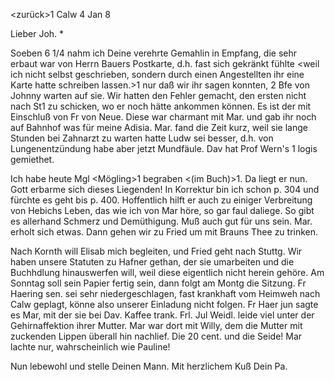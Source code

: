 <zurück>1 Calw 4 Jan 8

Lieber Joh. <Hesse>*

Soeben 6 1/4 nahm ich Deine verehrte Gemahlin in Empfang, die sehr erbaut war von Herrn Bauers Postkarte, d.h. fast sich gekränkt fühlte <weil ich nicht selbst geschrieben, sondern durch einen Angestellten ihr eine Karte hatte schreiben lassen.>1 nur daß wir ihr sagen konnten, 2 Bfe von Johnny warten auf sie. Wir hatten den Fehler gemacht, den ersten nicht nach St<uttgart>1 zu schicken, wo er noch hätte ankommen können. Es ist der mit Einschluß von Fr von Neue. Diese war charmant mit Mar. und gab ihr noch auf Bahnhof was für meine Adisia. Mar. fand die Zeit kurz, weil sie lange Stunden bei Zahnarzt zu warten hatte Ludw sei besser, d.h. von Lungenentzündung habe aber jetzt Mundfäule. Dav hat Prof Wern's <gestorben>1 logis gemiethet.

Ich habe heute Mgl <Mögling>1 begraben <(im Buch)>1. Da liegt er nun. Gott erbarme sich dieses Liegenden! In Korrektur bin ich schon p. 304 und fürchte es geht bis p. 400. Hoffentlich hilft er auch zu einiger Verbreitung von Hebichs Leben, das wie ich von Mar höre, so gar faul daliege. 
So gibt es allerhand Schmerz und Demüthigung. Muß auch gut für uns sein. 
Mar. erholt sich etwas. Dann gehen wir zu Fried um mit Brauns Thee zu trinken.

Nach Kornth will Elisab mich begleiten, und Fried geht nach Stuttg. Wir haben unsere Statuten zu Hafner gethan, der sie umarbeiten und die Buchhdlung hinauswerfen will, weil diese eigentlich nicht herein gehöre. Am Sonntag soll sein Papier fertig sein, dann folgt am Montg die Sitzung. 
Fr Haering sen. sei sehr niedergeschlagen, fast krankhaft vom Heimweh nach Calw geplagt, könne also unserer Einladung nicht folgen. Fr Haer jun sagte es Mar, mit der sie bei Dav. Kaffee trank. Frl. Jul Weidl. leide viel unter der Gehirnaffektion ihrer Mutter. Mar war dort mit Willy, dem die Mutter mit zuckenden Lippen überall hin nachlief. Die 20 cent. und die Seide! Mar lachte nur, wahrscheinlich wie Pauline!

Nun lebewohl und stelle Deinen Mann.
 Mit herzlichem Kuß
 Dein Pa.

